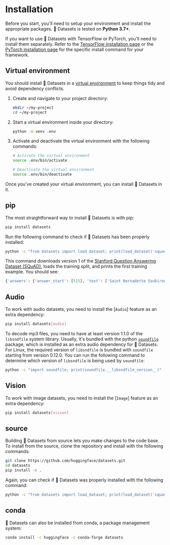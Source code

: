 # Installation

Before you start, you'll need to setup your environment and install the appropriate packages. 🤗 Datasets is tested on **Python 3.7+**.

<Tip>

If you want to use 🤗 Datasets with TensorFlow or PyTorch, you'll need to install them separately. Refer to the [TensorFlow installation page](https://www.tensorflow.org/install/pip#tensorflow-2-packages-are-available) or the [PyTorch installation page](https://pytorch.org/get-started/locally/#start-locally) for the specific install command for your framework.

</Tip>

## Virtual environment

You should install 🤗 Datasets in a [virtual environment](https://docs.python.org/3/library/venv.html) to keep things tidy and avoid dependency conflicts.

1. Create and navigate to your project directory:

   ```bash
   mkdir ~/my-project
   cd ~/my-project
   ```

2. Start a virtual environment inside your directory:

   ```bash
   python -m venv .env
   ```

3. Activate and deactivate the virtual environment with the following commands:

   ```bash
   # Activate the virtual environment
   source .env/bin/activate
   
   # Deactivate the virtual environment
   source .env/bin/deactivate
   ```

Once you've created your virtual environment, you can install 🤗 Datasets in it.

## pip

The most straightforward way to install 🤗 Datasets is with pip:

```bash
pip install datasets
```

Run the following command to check if 🤗 Datasets has been properly installed:

```bash
python -c "from datasets import load_dataset; print(load_dataset('squad', split='train')[0])"
```

This command downloads version 1 of the [Stanford Question Answering Dataset (SQuAD)](https://rajpurkar.github.io/SQuAD-explorer/), loads the training split, and prints the first training example. You should see:

```python
{'answers': {'answer_start': [515], 'text': ['Saint Bernadette Soubirous']}, 'context': 'Architecturally, the school has a Catholic character. Atop the Main Building\'s gold dome is a golden statue of the Virgin Mary. Immediately in front of the Main Building and facing it, is a copper statue of Christ with arms upraised with the legend "Venite Ad Me Omnes". Next to the Main Building is the Basilica of the Sacred Heart. Immediately behind the basilica is the Grotto, a Marian place of prayer and reflection. It is a replica of the grotto at Lourdes, France where the Virgin Mary reputedly appeared to Saint Bernadette Soubirous in 1858. At the end of the main drive (and in a direct line that connects through 3 statues and the Gold Dome), is a simple, modern stone statue of Mary.', 'id': '5733be284776f41900661182', 'question': 'To whom did the Virgin Mary allegedly appear in 1858 in Lourdes France?', 'title': 'University_of_Notre_Dame'}
```

## Audio

To work with audio datasets, you need to install the [`Audio`] feature as an extra dependency:

```bash
pip install datasets[audio]
```

<Tip warning={true}>

To decode mp3 files, you need to have at least version 1.1.0 of the `libsndfile` system library. Usually, it's bundled with the python [`soundfile`](https://github.com/bastibe/python-soundfile) package, which is installed as an extra audio dependency for 🤗 Datasets.
For Linux, the required version of `libsndfile` is bundled with `soundfile` starting from version 0.12.0. You can run the following command to determine which version of `libsndfile` is being used by `soundfile`:

```bash
python -c "import soundfile; print(soundfile.__libsndfile_version__)"
```

</Tip>


## Vision

To work with image datasets, you need to install the [`Image`] feature as an extra dependency:

```bash
pip install datasets[vision]
```

## source

Building 🤗 Datasets from source lets you make changes to the code base. To install from the source, clone the repository and install with the following commands:

```bash
git clone https://github.com/huggingface/datasets.git
cd datasets
pip install -e .
```

Again, you can check if 🤗 Datasets was properly installed with the following command:

```bash
python -c "from datasets import load_dataset; print(load_dataset('squad', split='train')[0])"
```

## conda

🤗 Datasets can also be installed from conda, a package management system:

```bash
conda install -c huggingface -c conda-forge datasets
```
